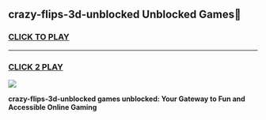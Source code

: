 
## crazy-flips-3d-unblocked Unblocked Games👋
<h3>
<a href="https://news.freeplayer.one?title=crazy-flips-3d-unblocked&ref=16F">CLICK TO PLAY</a></h3>
<hr>

<h3>
<a href="https://news.freeplayer.one?title=crazy-flips-3d-unblocked&ref=16F">CLICK 2 PLAY</a>
  
</h3>

<a href="https://news.freeplayer.one?title=crazy-flips-3d-unblocked&ref=16F/"><img src="https://clearcache.store/games.png"></a>


**crazy-flips-3d-unblocked games unblocked: Your Gateway to Fun and Accessible Online Gaming**
